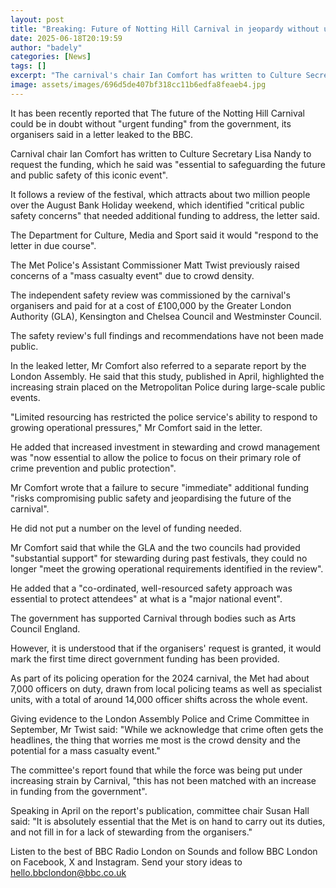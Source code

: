 ```yaml
---
layout: post
title: "Breaking: Future of Notting Hill Carnival in jeopardy without urgent funding, organisers say"
date: 2025-06-18T20:19:59
author: "badely"
categories: [News]
tags: []
excerpt: "The carnival's chair Ian Comfort has written to Culture Secretary Lisa Nandy to request extra funding."
image: assets/images/696d5de407bf318cc11b6edfa8feaeb4.jpg
---
```


It has been recently reported that The future of the Notting Hill Carnival could be in doubt without "urgent funding" from the government, its organisers said in a letter leaked to the BBC.

Carnival chair Ian Comfort has written to Culture Secretary Lisa Nandy to request the funding, which he said was "essential to safeguarding the future and public safety of this iconic event".

It follows a review of the festival, which attracts about two million people over the August Bank Holiday weekend, which identified "critical public safety concerns" that needed additional funding to address, the letter said.

The Department for Culture, Media and Sport said it would "respond to the letter in due course".

The Met Police's Assistant Commissioner Matt Twist previously raised concerns of a "mass casualty event" due to crowd density.

The independent safety review was commissioned by the carnival's organisers and paid for at a cost of £100,000 by the Greater London Authority (GLA), Kensington and Chelsea Council and Westminster Council.

The safety review's full findings and recommendations have not been made public.

In the leaked letter, Mr Comfort also referred to a separate report by the London Assembly. He said that this study, published in April, highlighted the increasing strain placed on the Metropolitan Police during large-scale public events.

"Limited resourcing has restricted the police service's ability to respond to growing operational pressures," Mr Comfort said in the letter.

He added that increased investment in stewarding and crowd management was "now essential to allow the police to focus on their primary role of crime prevention and public protection".

Mr Comfort wrote that a failure to secure "immediate" additional funding "risks compromising public safety and jeopardising the future of the carnival".

He did not put a number on the level of funding needed.

Mr Comfort said that while the GLA and the two councils had provided "substantial support" for stewarding during past festivals, they could no longer "meet the growing operational requirements identified in the review".

He added that a "co-ordinated, well-resourced safety approach was essential to protect attendees" at what is a "major national event".

The government has supported Carnival through bodies such as Arts Council England.

However, it is understood that if the organisers' request is granted, it would mark the first time direct government funding has been provided.

As part of its policing operation for the 2024 carnival, the Met had about 7,000 officers on duty, drawn from local policing teams as well as specialist units, with a total of around 14,000 officer shifts across the whole event.

Giving evidence to the London Assembly Police and Crime Committee in September, Mr Twist said: "While we acknowledge that crime often gets the headlines, the thing that worries me most is the crowd density and the potential for a mass casualty event."

The committee's report found that while the force was being put under increasing strain by Carnival, "this has not been matched with an increase in funding from the government".

Speaking in April on the report's publication, committee chair Susan Hall said: "It is absolutely essential that the Met is on hand to carry out its duties, and not fill in for a lack of stewarding from the organisers."

Listen to the best of BBC Radio London on Sounds and follow BBC London on Facebook, X and Instagram. Send your story ideas to hello.bbclondon@bbc.co.uk

